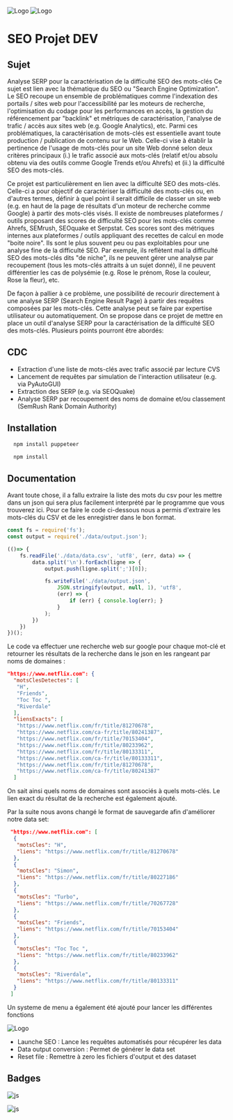 
![Logo](https://www.polytech-reseau.org/wp-content/uploads/2021/03/cropped-logo_reseau_Polytech.png)
![Logo](https://cdn.discordapp.com/attachments/703622076363309098/1038506094911303813/Untitled.png)


# SEO Projet DEV
## Sujet
Analyse SERP pour la caractérisation de la difficulté SEO des mots-clés
Ce sujet est lien avec la thématique du SEO ou "Search Engine Optimization". Le SEO recoupe un ensemble de problématiques comme l'indexation des portails / sites web pour l'accessibilité par les moteurs de recherche, l'optimisation du codage pour les performances en accès, la gestion du référencement par "backlink" et métriques de caractérisation, l'analyse de trafic / accès aux sites web (e.g. Google Analytics), etc. Parmi ces problématiques, la caractérisation de mots-clés est essentielle avant toute production / publication de contenu sur le Web. Celle-ci vise à établir la pertinence de l'usage de mots-clés pour un site Web donné selon deux critères principaux (i.) le trafic associé aux mots-clés (relatif et/ou absolu obtenu via des outils comme Google Trends et/ou Ahrefs) et (ii.) la difficulté SEO des mots-clés.

Ce projet est  particulièrement en lien avec la difficulté SEO des mots-clés. Celle-ci a pour objectif de caractériser la difficulté des mots-clés ou, en d'autres termes, définir à quel point il serait difficile de classer un site web (e.g. en haut de la page de résultats d'un moteur de recherche comme Google) à partir des mots-clés visés. Il existe de nombreuses plateformes / outils proposant des scores de difficulté SEO pour les mots-clés comme Ahrefs,  SEMrush, SEOquake et Serpstat. Ces scores sont des métriques internes aux plateformes / outils appliquant des recettes de calcul en mode "boite noire". Ils sont le plus souvent peu ou pas exploitables pour une analyse fine de la difficulté SEO. Par exemple, ils reflètent mal la difficulté SEO des mots-clés dits "de niche", ils ne peuvent gérer une analyse par recoupement (tous les mots-clés attraits à un sujet donné), il ne peuvent différentier les cas de polysémie (e.g. Rose le prénom, Rose la couleur, Rose la fleur), etc.

De façon à pallier à ce problème, une possibilité de recourir directement à une analyse SERP (Search Engine Result Page) à partir des requêtes composées par les mots-clés. Cette analyse peut se faire par expertise utilisateur ou automatiquement. On se propose dans ce projet de mettre en place un outil d'analyse SERP pour la caractérisation de la difficulté SEO des mots-clés. Plusieurs points pourront être abordés:

## CDC
- 	Extraction d'une liste de mots-clés avec trafic associé par lecture CVS
-	Lancement de requêtes par simulation de l'interaction utilisateur (e.g. via PyAutoGUI)
-	Extraction des SERP (e.g. via SEOQuake)
-	Analyse SERP par recoupement des noms de domaine et/ou classement (SemRush Rank Domain Authority)

## Installation


```bash
  npm install puppeteer
```

```bash
  npm install
```
    
## Documentation

Avant toute chose, il a fallu extraire la liste des mots du csv pour les mettre dans un json qui sera plus facilement interprété par le programme que vous trouverez ici. Pour ce faire le code ci-dessous nous a permis d'extraire les mots-clés du CSV et de les enregistrer dans le bon format.
```js
const fs = require('fs');
const output = require('./data/output.json');

(()=> {
    fs.readFile('./data/data.csv', 'utf8', (err, data) => {
        data.split('\n').forEach(ligne => {
            output.push(ligne.split(';')[0]);

            fs.writeFile('./data/output.json',
                JSON.stringify(output, null, 1), 'utf8',
                (err) => {
                    if (err) { console.log(err); }
                }
            );
        })
    })
})();
```


Le code va effectuer une recherche web sur google pour chaque mot-clé et retourner les résultats de la recherche dans le json en les rangeant par noms de domaines :
```json
"https://www.netflix.com": {
  "motsClesDetectes": [
   "H",
   "Friends",
   "Toc Toc ",
   "Riverdale"
  ],
  "liensExacts": [
   "https://www.netflix.com/fr/title/81270678",
   "https://www.netflix.com/ca-fr/title/80241387",
   "https://www.netflix.com/fr/title/70153404",
   "https://www.netflix.com/fr/title/80233962",
   "https://www.netflix.com/fr/title/80133311",
   "https://www.netflix.com/ca-fr/title/80133311",
   "https://www.netflix.com/fr/title/81270678",
   "https://www.netflix.com/ca-fr/title/80241387"
  ]
```
On sait ainsi quels noms de domaines sont associés à quels mots-clés.
Le lien exact du résultat de la recherche est également ajouté.


Par la suite nous avons changé le format de sauvegarde afin d'améliorer notre data set:
```json
 "https://www.netflix.com": [
  {
   "motsCles": "H",
   "liens": "https://www.netflix.com/fr/title/81270678"
  },
  {
   "motsCles": "Simon",
   "liens": "https://www.netflix.com/fr/title/80227186"
  },
  {
   "motsCles": "Turbo",
   "liens": "https://www.netflix.com/fr/title/70267728"
  },
  {
   "motsCles": "Friends",
   "liens": "https://www.netflix.com/fr/title/70153404"
  },
  {
   "motsCles": "Toc Toc ",
   "liens": "https://www.netflix.com/fr/title/80233962"
  },
  {
   "motsCles": "Riverdale",
   "liens": "https://www.netflix.com/fr/title/80133311"
  }
 ]
```

Un systeme de menu a également été ajouté pour lancer les différentes fonctions

![Logo](https://cdn.discordapp.com/attachments/703622076363309098/1038503223931191366/image.png)

- Launche SEO : 
    Lance les requêtes automatisés pour récupérer les data
- Data output conversion :
    Permet de générer le data set
- Reset file :
    Remettre à zero les fichiers d'output et des dataset
## Badges
![js](https://img.shields.io/badge/Node.js-43853D?style=for-the-badge&logo=node.js&logoColor=white)

![js](https://img.shields.io/badge/Visual_Studio_Code-0078D4?style=for-the-badge&logo=visual%20studio%20code&logoColor=white)
